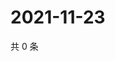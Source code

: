 # 2021-11-23

共 0 条

<!-- BEGIN WEIBO -->
<!-- 最后更新时间 Tue Nov 23 2021 16:17:46 GMT+0800 (China Standard Time) -->

<!-- END WEIBO -->
